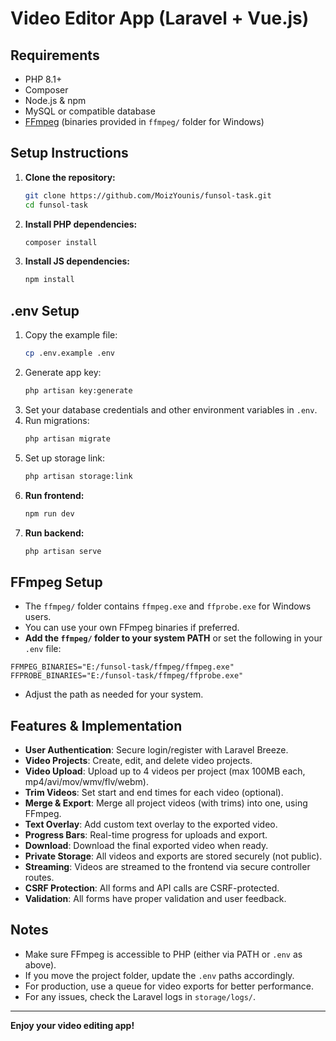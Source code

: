 # Video Editor App (Laravel + Vue.js)

## Requirements

-   PHP 8.1+
-   Composer
-   Node.js & npm
-   MySQL or compatible database
-   [FFmpeg](https://ffmpeg.org/) (binaries provided in `ffmpeg/` folder for Windows)

## Setup Instructions

1. **Clone the repository:**
    ```bash
    git clone https://github.com/MoizYounis/funsol-task.git
    cd funsol-task
    ```
2. **Install PHP dependencies:**
    ```bash
    composer install
    ```
3. **Install JS dependencies:**
    ```bash
    npm install
    ```

## .env Setup

1. Copy the example file:
    ```bash
    cp .env.example .env
    ```
2. Generate app key:
    ```bash
    php artisan key:generate
    ```
3. Set your database credentials and other environment variables in `.env`.
4. Run migrations:
    ```bash
    php artisan migrate
    ```
5. Set up storage link:
    ```bash
    php artisan storage:link
    ```
6. **Run frontend:**
    ```bash
    npm run dev
    ```
7. **Run backend:**
    ```bash
    php artisan serve
    ```

## FFmpeg Setup

-   The `ffmpeg/` folder contains `ffmpeg.exe` and `ffprobe.exe` for Windows users.
-   You can use your own FFmpeg binaries if preferred.
-   **Add the `ffmpeg/` folder to your system PATH** or set the following in your `.env` file:

```
FFMPEG_BINARIES="E:/funsol-task/ffmpeg/ffmpeg.exe"
FFPROBE_BINARIES="E:/funsol-task/ffmpeg/ffprobe.exe"
```

-   Adjust the path as needed for your system.

## Features & Implementation

-   **User Authentication**: Secure login/register with Laravel Breeze.
-   **Video Projects**: Create, edit, and delete video projects.
-   **Video Upload**: Upload up to 4 videos per project (max 100MB each, mp4/avi/mov/wmv/flv/webm).
-   **Trim Videos**: Set start and end times for each video (optional).
-   **Merge & Export**: Merge all project videos (with trims) into one, using FFmpeg.
-   **Text Overlay**: Add custom text overlay to the exported video.
-   **Progress Bars**: Real-time progress for uploads and export.
-   **Download**: Download the final exported video when ready.
-   **Private Storage**: All videos and exports are stored securely (not public).
-   **Streaming**: Videos are streamed to the frontend via secure controller routes.
-   **CSRF Protection**: All forms and API calls are CSRF-protected.
-   **Validation**: All forms have proper validation and user feedback.

## Notes

-   Make sure FFmpeg is accessible to PHP (either via PATH or `.env` as above).
-   If you move the project folder, update the `.env` paths accordingly.
-   For production, use a queue for video exports for better performance.
-   For any issues, check the Laravel logs in `storage/logs/`.

---

**Enjoy your video editing app!**
